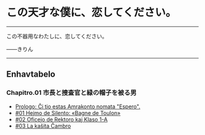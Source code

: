 # この天才な僕に、恋してください。

***

この不器用なわたしに、恋してください。

——きりん

***

## Enhavtabelo

### Chapitro.01 市長と捜査官と緑の帽子を被る男

* [Prologo: Ĉi tio estas Amrakonto nomata "Espero".](vol1/00-prologue.md)
* [#01 Hejmo de Silento: «Bagne de Toulon»](vol1/01-01.md)
* [#02 Oficejo de Rektoro kaj Klaso 1-A](vol1/01-02.md)
* [#03 La kaŝita Ĉambro](vol1/01-03.md)
